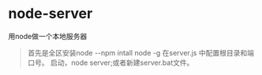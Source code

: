 # node-server
用node做一个本地服务器
>首先是全区安装node --npm intall node -g
>在server.js  中配置根目录和端口号。
>启动，node server;或者新建server.bat文件。
